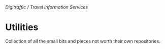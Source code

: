 ###### Digitraffic / Travel Information Services

# Utilities

Collection of all the small bits and pieces not worth their own repositories.
